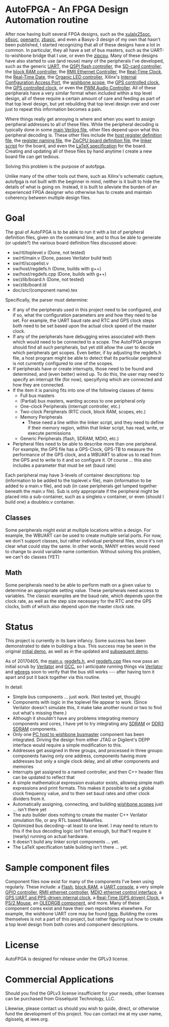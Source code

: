 # AutoFPGA - An FPGA Design Automation routine

After now having built several FPGA designs, such as the
[xulalx25soc](https://github.com/ZipCPU/xulalx25soc),
[s6soc](https://github.com/ZipCPU/s6soc),
[openarty](https://github.com/ZipCPU/openarty),
[zbasic](https://github.com/ZipCPU/zbasic),
and even a Basys-3 design of my own that hasn't been published, I started
recognizing that all of these designs have a lot in common.  In particular, they
all have a set of bus masters, such as the UART-to-wishbone bridge that I use,
or even the [zipcpu](https://github.com/ZipCPU/zipcpu).  Many of these designs
have also started to use (and reuse) many of the peripherals I've developed,
such as
the generic [UART](https://github.com/ZipCPU/wbuart),
the [QSPI flash controller](https://github.com/ZipCPU/qspiflash),
the [SD-card controller](https://github.com/ZipCPU/sdspi),
the [block RAM controller](https://github.com/ZipCPU/openarty/blob/master/rtl/memdev.v),
the [RMII Ethernet Controller](https://github.com/ZipCPU/openarty/blob/master/rtl/enetpackets.v),
the [Real-Time Clock](https://github.com/ZipCPU/rtcclock),
the [Real-Time Date](https://github.com/ZipCPU/rtcclock/blob/master/rtl/rtcdate.v),
the [Organic LED controller](https://github.com/ZipCPU/openarty/blob/master/rtl/wboled.v),
Xilinx's [Internal Configuration Access Port](https://github.com/ZipCPU/wbicapetwo),
the [wishbone scope](https://github.com/ZipCPU/wbscope),
the [GPS controlled clock](https://github.com/ZipCPU/openarty/blob/master/rtl/gpsclock.v),
the [GPS controlled clock](https://github.com/ZipCPU/openarty/blob/master/rtl/gpsclock.v),
or even the [PWM Audio Controller](https://github.com/ZipCPU/wbpwmaudio).
All of these peripherals have a very similar format when included within a
top level design, all of these require a certain amount of care and feeding
as part of that top level design, but yet rebuilding that top level design over
and over just to repeat this information becomes a pain.

Where things really get annoying is where and when you want to assign peripheral
addresses to all of these files.  While the peripheral decoding is typically
done in some [main Verilog file](https://github.com/ZipCPU/openarty/blob/master/rtl/busmaster.v),
other files depend upon what this peripheral decoding is.  These other files
include the [host register definition file](https://github.com/ZipCPU/openarty/blob/master/sw/host/regdefs.h),
the [register naming file](https://github.com/ZipCPU/openarty/blob/master/sw/host/regdefs.cpp),
the [ZipCPU board definition file](https://github.com/ZipCPU/openarty/blob/master/sw/zlib/artyboard.h),
the [linker script](https://github.com/ZipCPU/openarty/blob/master/sw/board/arty.ld) for the board,
and even the [LaTeX specification](https://github.com/ZipCPU/openarty/blob/master/doc/src/spec.tex) for the board.
Creating and updating all of these files by hand anytime I create a new board
file can get tedious.

Solving this problem is the purpose of autofpga.

Unlike many of the other tools out there, such as Xilinx's schematic capture,
autofpga is not built with the beginner in mind, neither is it built to hide
the details of what is going on.  Instead, it is built to alleviate the burden
of an experienced FPGA designer who otherwise has to create and maintain
coherency between multiple design files.

# Goal

The goal of AutoFPGA is to be able to run it with a list of peripheral
definition files, given on the command line, and to thus be able to generate
(or update?) the various board definition files discussed above:

- sw/rtl/toplevel.v (Done, not tested)
- sw/rtl/main.v	 (Done, passes Verilator build test)
- sw/rtl/scopelist.v
- sw/host/regdefs.h (Done, builds with g++)
- sw/host/regdefs.cpp (Done, builds with g++)
- sw/zlib/board.h (Done, not tested)
- sw/zlib/board.ld
- doc/src/(component name).tex

Specifically, the parser must determine:
- If any of the peripherals used in this project need to be configured, and if so, what the configuration parameters are and how they need to be set.  For example, the UART baud rate and RTC and GPS clock steps both need to be set based upon the actual clock speed of the master clock.
- If any of the peripherals have debugging wires associated with them which would need to be connected to a scope.  The AutoFPGA program should find all such peripherals, but yet still allow the user to decide which peripherals get scopes.  Even better, if by adjusting the regdefs.h file, a host program might be able to detect that its particular peripheral is not currently configured to one of the scopes.
- If peripherals have or create interrupts, those need to be found and determined, and (even better) wired up.  To do this, the user may need to specify an interrupt file (for now), specyifying which are connected and how they are connected.
- If the item it is parsing fits into one of the following classes of items:
	* Full bus masters
	* (Partial) bus masters, wanting access to one peripheral only
	* One-clock Peripherals (interrupt controller, etc.)
	* Two-clock Peripherals (RTC clock, block RAM, scopes, etc.)
	* Memory Peripherals
		* These need a line within the linker script, and they need to define if their memory region, within that linker script, has read, write, or execute permissions
	* Generic Peripherals (flash, SDRAM, MDIO, etc.)
- Peripheral files need to be able to describe more than one peripheral.  For example, the GPS file has a GPS-Clock, GPS-TB to measure the performance of the GPS clock, and a WBUART to allow us to read from the GPS and to write to it and so configure it.  Of course ... this also includes a parameter that must be set (baud rate)

Each peripheral may have 3-levels of container descriptions: top (information
to be added to the toplevel.v file), main (information to be added to a main.v
file), and sub (in case peripherals get lumped together beneath the main.v file).  Sub is only appropriate if the peripheral might be placed into a sub-container, such as a singleio.v container, or even (should I build one) a doubleio.v container.

## Classes

Some peripherals might exist at multiple locations within a design.
For example, the WBUART can be used to create multiple serial ports.
For now, we don't support classes, but rather
individual peripheral files, since it's not clear what could stay the
same.  In other words, MANY entries would need to change to avoid
variable name contention.  Without solving this problem, we can't
do classes (YET)

## Math
Some peripherals need to be able to perform math on a given value to determine
an appropriate setting value.  These peripherals need access to variables.
The classic examples are the baud rate, which depends upon the clock rate,
as well as the step size necessary for the RTC and the GPS clocks, both of which
also depend upon the master clock rate.

# Status

This project is currently in its bare infancy.  Some success has been
demonstrated to date in building a bus.  This success may be seen in the 
original [initial demo](sw/demo.txt), as well as in the updated and
[subsequent demo](../../tree/master/sw/demo-out/).

As of 20170405, the [main.v](sw/demo-out/main.v),
[regdefs.h](sw/demo-out/regdefs.h),
and [regdefs.cpp](sw/demo-out/regdefs.cpp) files now pass an
initial scrub by 
[Verilator](https://www.veripool.org/wiki/verilator)
and [GCC](https://gcc.gnu.org), so I anticipate running
things via [Verilator](https://www.veripool.org/wiki/verilator)
and [wbregs](https://github.com/ZipCPU/openarty/blob/master/sw/host/wbregs.cpp)
soon to verify that the bus still works --- after having torn it apart
and put it back together via this routine.

In detail:
- Simple bus components ... just work.  (Not tested yet, though)
- Components with logic in the toplevel file appear to work.  (Since Verilator doesn't simulate this, it make take another round or two to find out what's missing there.)
- Although it shouldn't have any problems integrating memory components and cores, I have yet to try integrating any [SDRAM](https://github.com/ZipCPU/xulalx25soc/blob/master/rtl/wbsdram.v) or [DDR3 SDRAM](http://opencores.org/project,wbddr3) components.
- Only one [PC host to wishbone busmaster](sw/wbubus.txt) component has been integrated.  Driving the design from either JTAG or Digilent's DEPP interface would require a simple modification to this.
- Addresses get assigned in three groups, and processed in three groups: components having only one address, components having more addresses but only a single clock delay, and all other components and memories
- Interrupts get assigned to a named controller, and then C++ header files can be updated to reflect that
- A simple mathematical expression evaluator exists, allowing simple math expressions and print formats.  This makes it possible to set a global clock frequency value, and to then set baud rates and other clock dividers from it.
- Automatically assigning, connecting, and building [wishbone scopes](https://github.com/ZipCPU/wbscope) just ... isn't there yet
- The auto builder does nothing to create the master C++ Verilator simulation file, or any RTL based Makefiles.
- Optimized bus decoding--at least to one level.  I may need to return to this if the bus decoding logic isn't fast enough, but that'll require it (nearly) running on actual hardware.
- It doesn't build any linker script components ... yet.
- The LaTeX specification table building isn't there ... yet.

# Sample component files

Component files now exist for many of the components I've been using regularly.
These include: 
a [Flash](sw/flash.txt),
[block RAM](sw/bkram.txt),
a [UART console](sw/wbuart.txt),
a very simple [GPIO controller](sw/gpio.txt),
[RMII ethernet controller](sw/enet.txt),
[MDIO ethernet control interface](sw/mdio.txt),
a [GPS UART and PPS-driven internal clock](sw/gps.txt), 
a [Real-Time (GPS driven) Clock](sw/rtcgps.txt),
a [PS/2 Mouse](sw/wbmouse.txt),
an [OLEDRGB component](sw/wboled.txt),
and more.
Many of these component cores exist and have their own repositories elsewhere.
For example, the wishbone UART core may be found
[here](https://github.com/ZipCPU/wbuart32).
Building the cores themselves is not a part of this project, but rather
figuring out how to create a top level design from both cores and component
descriptions.

# License

AutoFPGA is designed for release under the GPLv3 license.

# Commercial Applications

Should you find the GPLv3 license insufficient for your needs, other licenses
can be purchased from Gisselquist Technology, LLC.

Likewise, please contact us should you wish to guide, direct, or otherwise
fund the development of this project.  You can contact me at my user name,
dgisselq, at ieee.org.

